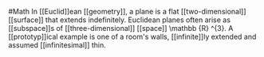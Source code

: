 #Math 
In [[Euclid]]ean [[geometry]], a plane is a flat [[two-dimensional]] [[surface]] that extends indefinitely. Euclidean planes often arise as [[subspace]]s of [[three-dimensional]] [[space]] \mathbb {R} ^{3}. A [[prototyp]]ical example is one of a room's walls, [[infinite]]ly extended and assumed [[infinitesimal]] thin.